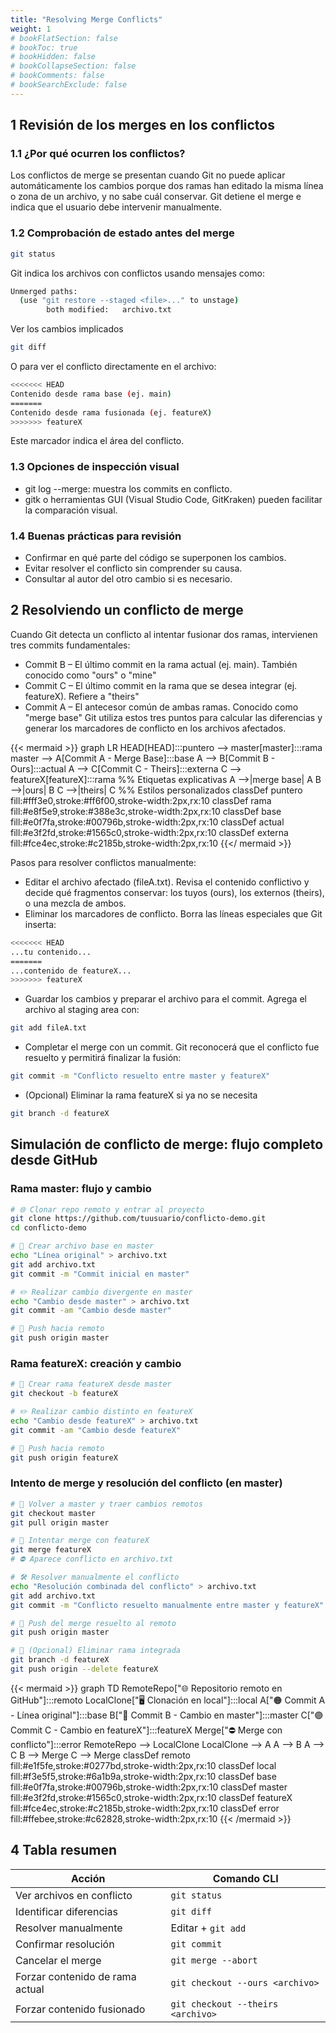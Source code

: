 ```yaml
---
title: "Resolving Merge Conflicts"
weight: 1
# bookFlatSection: false
# bookToc: true
# bookHidden: false
# bookCollapseSection: false
# bookComments: false
# bookSearchExclude: false
---
```


## **1 Revisión de los merges en los conflictos**

### 1.1 ¿Por qué ocurren los conflictos?

Los conflictos de merge se presentan cuando Git no puede aplicar automáticamente los cambios porque dos ramas han editado la misma línea o zona de un archivo, y no sabe cuál conservar. Git detiene el merge e indica que el usuario debe intervenir manualmente.

### 1.2 Comprobación de estado antes del merge

```bash
git status
```

Git indica los archivos con conflictos usando mensajes como:

```bash
Unmerged paths:
  (use "git restore --staged <file>..." to unstage)
        both modified:   archivo.txt
```

Ver los cambios implicados

```bash
git diff
```

O para ver el conflicto directamente en el archivo:

```bash
<<<<<<< HEAD
Contenido desde rama base (ej. main)
=======
Contenido desde rama fusionada (ej. featureX)
>>>>>>> featureX
```

Este marcador indica el área del conflicto.

### 1.3 Opciones de inspección visual

- git log --merge: muestra los commits en conflicto.
- gitk o herramientas GUI (Visual Studio Code, GitKraken) pueden facilitar la comparación visual.

### 1.4 Buenas prácticas para revisión

- Confirmar en qué parte del código se superponen los cambios.
- Evitar resolver el conflicto sin comprender su causa.
- Consultar al autor del otro cambio si es necesario.

## **2 Resolviendo un conflicto de merge**

Cuando Git detecta un conflicto al intentar fusionar dos ramas, intervienen tres commits fundamentales:

- Commit B – El último commit en la rama actual (ej. main). También conocido como "ours" o "mine"
- Commit C – El último commit en la rama que se desea integrar (ej. featureX). Refiere a "theirs"
- Commit A – El antecesor común de ambas ramas. Conocido como "merge base"
Git utiliza estos tres puntos para calcular las diferencias y generar los marcadores de conflicto en los archivos afectados.

{{< mermaid >}}
graph LR
    HEAD[HEAD]:::puntero --> master[master]:::rama
    master --> A[Commit A - Merge Base]:::base
    A --> B[Commit B - Ours]:::actual
    A --> C[Commit C - Theirs]:::externa
    C --> featureX[featureX]:::rama
    %% Etiquetas explicativas
    A -->|merge base| A
    B -->|ours| B
    C -->|theirs| C
    %% Estilos personalizados
    classDef puntero fill:#fff3e0,stroke:#ff6f00,stroke-width:2px,rx:10
    classDef rama fill:#e8f5e9,stroke:#388e3c,stroke-width:2px,rx:10
    classDef base fill:#e0f7fa,stroke:#00796b,stroke-width:2px,rx:10
    classDef actual fill:#e3f2fd,stroke:#1565c0,stroke-width:2px,rx:10
    classDef externa fill:#fce4ec,stroke:#c2185b,stroke-width:2px,rx:10
{{</ mermaid >}}

Pasos para resolver conflictos manualmente:

- Editar el archivo afectado (fileA.txt). Revisa el contenido conflictivo y decide qué fragmentos conservar: los tuyos (ours), los externos (theirs), o una mezcla de ambos.
- Eliminar los marcadores de conflicto. Borra las líneas especiales que Git inserta:

```bash
<<<<<<< HEAD
...tu contenido...
=======
...contenido de featureX...
>>>>>>> featureX
```

- Guardar los cambios y preparar el archivo para el commit. Agrega el archivo al staging area con:

```bash
git add fileA.txt
```

- Completar el merge con un commit. Git reconocerá que el conflicto fue resuelto y permitirá finalizar la fusión:

```bash
git commit -m "Conflicto resuelto entre master y featureX"
```

- (Opcional) Eliminar la rama featureX si ya no se necesita

```bash
git branch -d featureX
```

## **Simulación de conflicto de merge: flujo completo desde GitHub**

### Rama master: flujo y cambio

```bash
# 🌐 Clonar repo remoto y entrar al proyecto
git clone https://github.com/tuusuario/conflicto-demo.git
cd conflicto-demo

# 📝 Crear archivo base en master
echo "Línea original" > archivo.txt
git add archivo.txt
git commit -m "Commit inicial en master"

# ✏️ Realizar cambio divergente en master
echo "Cambio desde master" > archivo.txt
git commit -am "Cambio desde master"

# 🚀 Push hacia remoto
git push origin master
```

### Rama featureX: creación y cambio

```bash
# 🌿 Crear rama featureX desde master
git checkout -b featureX

# ✏️ Realizar cambio distinto en featureX
echo "Cambio desde featureX" > archivo.txt
git commit -am "Cambio desde featureX"

# 🚀 Push hacia remoto
git push origin featureX
```

### Intento de merge y resolución del conflicto (en master)

```bash
# 📍 Volver a master y traer cambios remotos
git checkout master
git pull origin master

# 🔄 Intentar merge con featureX
git merge featureX
# ⛔ Aparece conflicto en archivo.txt

# 🛠️ Resolver manualmente el conflicto
echo "Resolución combinada del conflicto" > archivo.txt
git add archivo.txt
git commit -m "Conflicto resuelto manualmente entre master y featureX"

# 🚀 Push del merge resuelto al remoto
git push origin master

# 🧹 (Opcional) Eliminar rama integrada
git branch -d featureX
git push origin --delete featureX
```

{{< mermaid >}}
graph TD
    RemoteRepo["🌐 Repositorio remoto en GitHub"]:::remoto
    LocalClone["🖥️ Clonación en local"]:::local
    A["🟠 Commit A - Línea original"]:::base
    B["🔵 Commit B - Cambio en master"]:::master
    C["🟣 Commit C - Cambio en featureX"]:::featureX
    Merge["⛔ Merge con conflicto"]:::error
    RemoteRepo --> LocalClone
    LocalClone --> A
    A --> B
    A --> C
    B --> Merge
    C --> Merge
    classDef remoto fill:#e1f5fe,stroke:#0277bd,stroke-width:2px,rx:10
    classDef local fill:#f3e5f5,stroke:#6a1b9a,stroke-width:2px,rx:10
    classDef base fill:#e0f7fa,stroke:#00796b,stroke-width:2px,rx:10
    classDef master fill:#e3f2fd,stroke:#1565c0,stroke-width:2px,rx:10
    classDef featureX fill:#fce4ec,stroke:#c2185b,stroke-width:2px,rx:10
    classDef error fill:#ffebee,stroke:#c62828,stroke-width:2px,rx:10
{{< /mermaid >}}

## **4 Tabla resumen**

| Acción                          | Comando CLI                       |
|---------------------------------|-----------------------------------|
| Ver archivos en conflicto       | `git status`                      |
| Identificar diferencias         | `git diff`                        |
| Resolver manualmente            | Editar + `git add`                |
| Confirmar resolución            | `git commit`                      |
| Cancelar el merge               | `git merge --abort`               |
| Forzar contenido de rama actual | `git checkout --ours <archivo>`  |
| Forzar contenido fusionado      | `git checkout --theirs <archivo>`|
